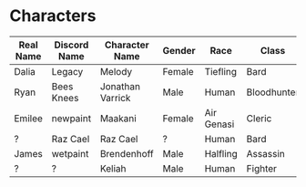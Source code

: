 # Characters

Real Name | Discord Name | Character Name   | Gender | Race       | Class
--------- | ------------ | ---------------- | ------ | ---------- | -----
Dalia     | Legacy       | Melody           | Female | Tiefling   | Bard
Ryan      | Bees Knees   | Jonathan Varrick | Male   | Human      | Bloodhunter
Emilee    | newpaint     | Maakani          | Female | Air Genasi | Cleric
?         | Raz Cael     | Raz Cael         | ?      | Human      | Bard
James     | wetpaint     | Brendenhoff      | Male   | Halfling   | Assassin
?         | ?            | Keliah           | Male   | Human      | Fighter
